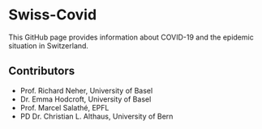 # Swiss-Covid

This GitHub page provides information about COVID-19 and the epidemic situation in Switzerland.

## Contributors
- Prof. Richard Neher, University of Basel
- Dr. Emma Hodcroft, University of Basel
- Prof. Marcel Salathé, EPFL
- PD Dr. Christian L. Althaus, University of Bern
